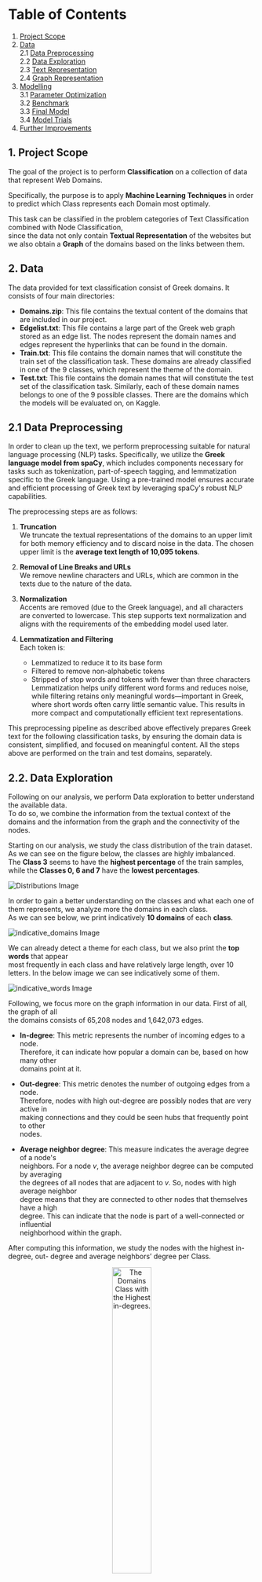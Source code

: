 # Table of Contents

1. [Project Scope](#1-project-scope)  
2. [Data](#2-data)  
   2.1 [Data Preprocessing](#21-data-preprocessing)  
   2.2 [Data Exploration](#22-data-exploration)  
   2.3 [Text Representation](#23-text-representation)  
   2.4 [Graph Representation](#24-graph-representation)  
3. [Modelling](#3-modelling)  
   3.1 [Parameter Optimization](#31-parameter-optimization)  
   3.2 [Benchmark](#32-benchmark)  
   3.3 [Final Model](#33-final-model)  
   3.4 [Model Trials](#34-model-trials)  
4. [Further Improvements](#4-further-improvements)




## 1. Project Scope 
The goal of the project is to perform **Classification** on a collection of data that represent Web Domains.  


Specifically, the purpose is to apply **Machine Learning Techniques** in order to predict which Class represents each Domain most optimaly.  


This task can be classified in the problem categories of Text Classification combined with Node Classification,  
since the data not only contain **Textual Representation** of the websites but we also obtain a **Graph** of the domains based on the links between them.  


## 2. Data 
  The data provided for text classification consist of Greek domains. It consists of four main 
directories: 
- **Domains.zip**: This file contains the textual content of the domains that are included 
in our project.  
- **Edgelist.txt**: This file contains a large part of the Greek web graph stored as an edge
list. The nodes represent the domain names and edges represent the hyperlinks that 
can be found in the domain. 
- **Train.txt**: This file contains the domain names that will constitute the train set of the 
classification task. These domains are already classified in one of the 9 classes, which 
represent the theme of the domain.  
- **Test.txt**: This file contains the domain names that will constitute the test set of the 
classification task. Similarly, each of these domain names belongs to one of the 9 
possible classes. There are the domains which the models will be evaluated on, on 
Kaggle. 


## 2.1 Data Preprocessing

  In order to clean up the text, we perform preprocessing suitable for natural language processing (NLP) tasks. Specifically, we utilize the **Greek language model from spaCy**, which includes components necessary for tasks such as tokenization, part-of-speech tagging, and lemmatization specific to the Greek language. Using a pre-trained model ensures accurate and efficient processing of Greek text by leveraging spaCy's robust NLP capabilities.

The preprocessing steps are as follows:

1. **Truncation**  
   We truncate the textual representations of the domains to an upper limit for both memory efficiency and to discard noise in the data. The chosen upper limit is the **average text length of 10,095 tokens**.

2. **Removal of Line Breaks and URLs**  
   We remove newline characters and URLs, which are common in the texts due to the nature of the data.

3. **Normalization**  
   Accents are removed (due to the Greek language), and all characters are converted to lowercase. This step supports text normalization and aligns with the requirements of the embedding model used later.

4. **Lemmatization and Filtering**  
   Each token is:
   - Lemmatized to reduce it to its base form
   - Filtered to remove non-alphabetic tokens
   - Stripped of stop words and tokens with fewer than three characters
    Lemmatization helps unify different word forms and reduces noise, while filtering retains only meaningful words—important in Greek, where short words often carry  little semantic value. This results in more compact and computationally efficient text representations.

This preprocessing pipeline as described above effectively prepares Greek text for the 
following classification tasks, by ensuring the domain data is consistent, simplified, and 
focused on meaningful content. 
All the steps above are performed on the train and test domains, separately.  

## 2.2. Data Exploration

Following on our analysis, we perform Data exploration to better understand the available data.  
To do so, we combine the information from the textual context of the domains and the  information from the graph and the connectivity of the nodes.  


Starting on our analysis, we study the class distribution of the train dataset.  As we can see on the figure below, the classes are highly imbalanced.  
The **Class 3** seems to have the **highest percentage** of the train samples, while the **Classes 0, 6 and 7** have the **lowest percentages**.

![Distributions Image](images/class_dist.png)

In order to gain a better understanding on the classes and what each one of them represents, we analyze more the domains in each class.  
As we can see below, we print indicatively **10 domains** of each **class**.

![indicative_domains Image](images/indicative_domains.png)

We can already detect a theme for each class, but we also print the **top words** that appear  
most frequently in each class and have relatively large length, over 10 letters. 
In the below image we can see indicatively some of them.

![indicative_words Image](images/indicative_words.png)

Following, we focus more on the graph information in our data. First of all, the graph of all  
the domains consists of 65,208 nodes and 1,642,073 edges.

- **In-degree**: This metric represents the number of incoming edges to a node.  
  Therefore, it can indicate how popular a domain can be, based on how many other  
  domains point at it.

- **Out-degree**: This metric denotes the number of outgoing edges from a node.  
  Therefore, nodes with high out-degree are possibly nodes that are very active in  
  making connections and they could be seen hubs that frequently point to other  
  nodes.

- **Average neighbor degree**: This measure indicates the average degree of a node's  
  neighbors. For a node *v*, the average neighbor degree can be computed by averaging  
  the degrees of all nodes that are adjacent to *v*. So, nodes with high average neighbor  
  degree means that they are connected to other nodes that themselves have a high  
  degree. This can indicate that the node is part of a well-connected or influential  
  neighborhood within the graph.

After computing this information, we study the nodes with the highest in-degree, out-
degree and average neighbors’ degree per Class.



<p align="center">
  <img src="images/in-degrees.png" width="40%" alt="The Domains Class with the Highest in-degrees.">
</p>

<p align="center">
  <img src="images/out-degrees.png" width="40%" alt="The Domains Class with the Highest out-degrees.">
</p>

<p align="center">
  <img src="images/avg-degrees.png" width="40%" alt="The Domains Class with the Highest out-degrees.">
</p>


As we can see from the above, and especially from in-degrees and out-degrees results, there
seem to be a clear theme for each Class. If we combine all of the above insights we can
conclude the following:

Image Classes Description.


Next in our analysis, we study the communities that are formed on the train domains in each of the 9
Classes. To do so we utilize the Louvain method, which can provide valuable insights into the
structural organization and cohesiveness of the nodes within each class and we calculate the number
of communities per Class.

Image 7 : Number of Communities in the train domains, per Class

The number of communities detected in each class indicates how the nodes within each
class are grouped based on their connections. In our data, the numbers range from 7 to 11

communities per class, however there is no huge difference between the classes. Some
remarks on that:

- **Classes with Higher Number of Communities (10-11):** 
    Classes 0, 1, 2, 5, and 8 have
    more communities than the rest. This might suggests that these classes have a more
    complex structure with multiple distinct subgroups. These classes may have more
    diverse or varied content, leading to the formation of more subgroups within the
    network, which could represent different themes, or areas of interest.
- **Classes with Fewer Communities (7-9)** : Classes 3, 4, 6, and 7 have fewer
    communities. This indicates a more cohesive structure with fewer groups. These
    classes might have more homogenous content or stronger interconnections among
    the nodes, resulting in fewer, more significant clusters.

Finally, before we continue with the rest components of the model development, we print some
informative statistics on the train and test dataset, but also per each of the Classes.

Image 8 : Statistics on the textual representation of the domains

The vocabulary size is quite large, reflecting a rich and diverse set of words used across the
textual content of the domains. However, there are 30,428 out-of-vocabulary (OOV) words
in the test set, which is significant. This could imply that there are many words in the test set
that the model has not seen during training, potentially affecting the model's ability later on
to accurately interpret test data.

Generally, the average lengths of the texts per class seem similar. However, Class 3 has the
highest average document length (3, 813 tokens), indicating that documents in this class tend
to be longer and possibly more detailed. As a reminder, this Class seems to contain domains
from the “News” domain, so this can explain this fact.

## 2.3. Text Representation

After the data preprocessing & exploration, we continue with creating a valid representation
of the text data, in order to use them in the classification models. There are various choices
on this area (e.g., tf-idf representation, embeddings using pretrained Greek model from fast-
text), but the most helpful representation was achieved by utilizing pre – trained models
based on BERT and extracting the embeddings of the words in our text.

As we know, BERT provides embeddings with contextual information, allowing them to
capture the meaning of words based on their surrounding context, which often leads to
more accurate representations for downstream tasks. Furthermore, due to the limited
availability of high-quality models for Greek text, using BERT embeddings becomes crucial as
it outperforms other models (e.g. fast-text that was also used, did not result in good
performance).

Specifically, since the textual representation of the domains is in the Greek language, we
used a Sentence Transformer based on the Greek media Bert model^1. This model was
trained on a custom dataset containing triplets from the combined Greek “internet”, “social-
media” and “press” domains. The dataset was created by sampling triplets of sentences
from the same domain, where the first two sentences are more similar than the third one.
Training objective was to maximize the similarity between the first two sentences and
minimize the similarity between the first and the third sentence.

By utilizing this pre-trained model, each sentence is mapped to a 768 - dimensional dense
vector space, which will be used as input to our classification models later.

It should be noted, that besides this transformer, we tested another Bert based model,
which is also trained in Greek texts^2. Specifically, we obtained the embeddings of the tokens
of each sentence and produced the sentence embedding by averaging the tokens’
embeddings. However, by comparing the performance of these embeddings with the
embeddings produced from the Sentence Tokenizer on our baseline model (Simple Logistic
Regression model, described below), we concluded that the Sentence Tokenizer embeddings
produce more accurate representations. This discrepancy between those two might be due
to the way these models were trained or the data that were used, since the Sentence
Tokenizer mentions that it was trained on social media data and press domains, which might
be more similar to our data.

Therefore, to conclude each sentence/record is of shape (768,) and therefore our initial
training set consists of 1,812 sentences of size 768.

## 2.4 Graph Representation
Up to here, we have managed to represent the textual information of the domains; however
we also need to capture information from the graph, in order to make the classification
more accurate.

Specifically, we capture the connectivity of the nodes – domains in the graph based on the
following methodology:
- Firstly, we generate **random walks** (20 random walks with max depth of 40 nodes)
for nodes in the graph. Each walk starts from a domain node and randomly traverses
neighboring domains, capturing local domain relationships.
- Then, we represent each random walk sequence as a “text” document, where nodes
visited in the random walk correspond to “words” in the text. We utilize and train
Word2Vec model to learn embeddings for each node based on these sequences,
capturing the structural information of the graph and contextual relationships
between domains. This **Word2Vec** model is a skip-gram model which basically learns
to predict the neighboring domains given a domain, and we use a window size of 10,
meaning the model considers 10 neighboring domains on each side of the domain
during training.

Therefore, from the procedure above, each domain node in the graph will be represented by
a dense vector of size **(128,)** which is our chosen embedding size in the **Word2Vec** model,
capturing the structural information and relationships with other domains in the graph.
In addition to using random walks for generating node embeddings, we also incorporate
structural features for each domain node
Specifically, we utilize the **in-degree**, **out-degree**, and **average neighbor degree**. These
features are also explained in the Data Exploration analysis, however in general they provide
information about the connectivity of nodes, as the in-degree represents the node
popularity within the network, the out-degree represents the node's activity and finally the
average neighbor degree provides insights into the connectivity of a node's neighbors,
helping to understand the local network density around the node.
We also extracted an additional feature **(1,)** by converting the graph to an undirected graph
and partitioning the nodes into communities based on their connectivity patterns using the
Louvain algorithm.
Combining these four features with the learned **embeddings** from **Word2Vec (deep walks)**,
we get node representations of size **(132,)**, which will later be used in the modeling process.


## 3. Modelling
In this section, we describe the developed final model and some trial models that achieved a
satisfactory score. We aimed to leverage both textual information and graph structural
features in order to achieve high classification accuracy. To achieve this, we developed the
following model architecture that effectively integrates both the text and the graph data,
enabling comprehensive analysis and capturing the interplay between textual content and
network structure for improved performance.

## 3.1. Parameter Optimization
In order to find the optimal hyper – parameters that could be used in the models developed
and mentioned below, we opted to perform tuning using the Optuna framework3. Optuna is
an open-source optimization library, which searches the optimal solution by trial and error in
the search space that is defined by us (by defining the lower value, the upper value and the
step size (wherever needed) of each hyper-parameter), and it automatically prunes
unpromising trials for faster results.
Specifically, it leverages a history of past trials to inform subsequent hyperparameter
selections. By analyzing this historical data, it identifies promising regions of the
hyperparameter space to explore further. This iterative refinement is driven by a Bayesian
optimization algorithm, which enables efficient and effective hyperparameter optimization.
For this project, we defined a maximum of 50 trials for the hyperparameter optimization
process.


## 3.2. Benchmark
In order to obtain a benchmark model and initially check the performance of our chosen
features in the text classification process, we train and evaluate a simple Logistic Regression
model.
On our first trial, we utilized as input to the model only the text embeddings and the results
can be seen below. As expected, the performance is not optimal as it achieves an accuracy
of 58% and a macro f1-score of 59%.

IMAGE BENCHMARK

We should also note that we examined the Logistic Regression performance using SVD on
the text representations, to reduce the dimensionality of the text features before feeding them 
into the logistic regression classifier and reduce any possible noise that is present in
our data. The number of features we tested varied from 100-200, which they explained over
95% of the variance. However, the performance was not improved, so the SVD was not
further used.

## 3.3 Final model
In this section, we present the architecture of our modeling approach, which produced the
model with the best performance.
Specifically, this architecture sequentially utilizes three different models. The output of each
model serves as the input to the subsequent model, with additional features incorporated at
each stage. A high – level representation can be seen below:

image final model


### Model 1: MLP using text embeddings
Starting the modeling process, we decide to train a MLP model that takes as input features
the text embeddings produced using the Sentence Tokenizer, of size (768,). We firstly split
the data into 90% train and 10% validation sets, in order to evaluate the generalization
power of each model. Then, we define the search space to be used in the Optuna
framework, where we define the max trials as 50:

IMAGE MLP PARAMETERS

For the training process, we also utilize Early Stopping in order to avoid the overfitting of the
model, using as patience 5 epochs and then we train the model for 100 epochs. The model
with the best hyper-parameters is the following, which achieves a train loss of 0.8964 and a
validation loss of 1.0685:

IMAGE


From the above plots we can see that after around 20 epochs, the training and validation
loss curves start to converge, indicating that the model is stabilizing. However, the training
loss continues to decrease, while the validation loss shows a slight increase towards the end,
indicating potential overfitting. Besides the Early Stopping mechanism we used, which
worked and stopped the training at around 40 epochs, we could utilize Regularization
methods or increase the dropout rate.

Using the validation dataset, we evaluate the trained MLP model, which leads to the
following results. As we can see, this model already outperforms the Logistic Regression
used as baseline, which was expected.

IMAGE CONF MATRIX

### Model 2: MLP using the output of Model 1 combined with  representations
After training the best-performing MLP on the first step, we obtain the probability
distribution it produces for each input, which has a size of (9,) corresponding to our 9
classes. This probability distribution reflects the confidence of this model in assigning each
input to the classes. In order to further enhance our model's performance, we introduce the
additional -based features.
Specifically, we create the  representation as described in the respective section
above. This representation consists of feature vectors of size 128, derived from Word2Vec
application on random walks, along with the three-node metrics: in-degree, out-degree, and
average neighbors' degree and the (1,) vector that indicates the partition. These combined
vectors, totaling a size of 132 (128 + 3+1), capture the structural properties and connectivity
information of the nodes within the .
This combined input for the second MLP, is thus formed by concatenating the probability
distribution from Model 1 with the  representation vectors. The purpose of using the
probability distribution from Model 1 as an input to Model 2 is twofold. Firstly, it enables
Model 2 to build upon the initial classification, leveraging the probabilistic information that
reflects the initial model's confidence in class assignments. Secondly, by integrating this
probabilistic data with -based features, Model 2 can refine its understanding of the
input data, potentially capturing more complex relationships and dependencies that the
initial model might have missed.
Following, using the approach described earlier, we scale the input vectors since the
features are on a different scale, where the probabilities range from 0 to 1 and the 
representation features are much larger numbers. We tried both no scaled and scaled input
data, and we saw that scaling helped in the convergence of algorithms and resulted in better
results (val loss and accuracy).
Again, as of Model 1, we define the same search space for the Optuna framework to utilize
and find the best hyper – parameters, by performing 50 trials at maximum and we utilize
Early Stopping. The model with the best hyper-parameters is the following, which achieves a
train loss of 0.2842 and a validation loss 0f 0.7445:
IMAGES


We could mention that:
- We also developed and tested one MLP model (instead of 2) that integrates text
embeddings and -based features. Specifically, we truncated the text
embeddings to a 100-dimensional space and combined them with 132 -based
features, creating a comprehensive feature set to capture both textual and
structural information. We ultimately decided to abandon this model, which
combined truncated 100-dimensional text embeddings with 132 -based
features, as its performance on the submission test was slightly lower compared to
the alternative model.
IMAGE
- Furthermore, we tested a Logistic Regression model using same features set. The
model's performance improved significantly with these enhanced features
compared to the benchmark Logistic Regression and achieves accuracy of 68%;
however it remains worse than the MLP model 2.
IMAGE

### Model 3: GCN using the output of Model 2 combined with graph representations
As a final model, we decided to use a Graph Convolutional Neural Network (GCN) model,
which is suitable for data similar to those used in this project, since they are a class of neural
networks specifically designed to work with graph-structured data.
More analytically, GCNs is a powerful technique for extracting and summarizing node
information within a graph structure. It is derived from the convolution operation used in
Convolutional Neural Networks (CNNs), which are commonly applied to image data.
In GCNs we create features for each node, and we store them in a feature matrix for
efficiency purposes. Like almost every Graph Deep Learning Architecture, the GCN also
has two key processes: Message passing and Update. In GCNs, the message passing, and
aggregation step involves aggregating features from neighboring nodes and the node itself
(a weighted sum of the feature vectors of the neighbors). 
To ensure appropriate scaling, we use a normalized adjacency matrix. The update rule combines the aggregated features with
a learnable weight matrix and applies a non-linearity function.

The combination of these steps in multiple layers allows GCNs to effectively capture the
structural information of the graph and learn meaningful node embeddings.


More specifically, regarding the input features, we should note that since the entire graph is
used as data, features should be created for all nodes. Therefore, for the nodes where we
have data available, we utilize the probability vector of size (9,) which is produced from the
Model 2 and the 128-dimensional vectors produced from the random walks using
Word2Vec (as explained in the respective section). For the nodes where we do not have
data, we generate 9 random values between 0 and 1, and also use the 128-dimensional
vectors the random walks using the Word2Vec model. The use of those embeddings which
contain Topological Context is a better alternative to the creation of random features. With
our approach, the model has information even before the beginning of its training.
The architecture of the GCN consists of two GCN layers followed by a fully connected layer.
In the forward pass, the input features propagate through the first GCN layer, followed by a
ReLU activation function and dropout for regularization. Then the output passes through the
second GCN layer with similar activation and dropout. Finally, the output is fed into a linear
layer to produce class scores, which are then passed through a log-softmax function to
obtain output probabilities over classes. We train the model for 150 epochs. The hyper-
parameters used to train the model are the following:

image

The results can be seen below. The model achieves a train loss of 0.7550 and a validation
loss of 0.9162. From the plot of train and validation loss, we can see that the issue of
overfitting seems to be resolved or at least is less present.

image

Using the validation dataset, we evaluate the model produced, which leads to the following
results. As we can see, this model achieves accuracy at 71% and a f1-score of 68%.

image

We should notice that even though the accuracy is slightly less than the previous MLP
model, the overfitting issue seems to be better in this model.
By utilizing the probability distributions produced from this model for the unknown test
set, we achieve a Private loss of 0.9196 and a Public loss of 0.8620 on the Kaggle
submission.


## 3.4 Model Trials

### • Modeling Trials:
- We initially tested models using different feature sets independently:
  - MLP model using the text embeddings alone.
  - MLP model using graph-based features alone, both with and without Louvain community labels.

### • Combined Feature Models:
- We experimented with combining text embeddings and graph-based features:
  - MLP model using the full text embeddings (768,) combined with graph-based features.
  - MLP model using the truncated text embeddings (100,) combined with graph-based features.

### • Feature Scaling:
- For every feature set combination, we evaluated the model performance both with and without feature scaling to assess its impact on results.

Best Model Identification based on the final leaderboard results
After the private results were revealed on Kaggle post-competition, we observed that our
best model achieved a score of 0.8735. However, this model was not selected for evaluation
because its public score on a sample of the test set (0.9881) was lower than our best
submission's public score (0.8929).
The best predictions were the output of the second MLP model, using the described
approach, combining the predicted probabilities with the graph-based features of size (141,)
# 4. Further Improvements
For further improvements, several strategies could be explored to address observed
limitations and enhance model performance.
➢ Firstly, given the indications of overfitting observed in our models, implementing
regularization techniques such as batch normalization layers in the MLP
architectures could help mitigate this issue.
➢ Additionally, to address discrepancies between validation and test losses,
techniques such as cross-validation could be employed for fine-tuning, providing a
more robust assessment of model performance across different data splits.
➢ Moreover, to handle the imbalanced dataset, approaches like data augmentation or
random sampling could be employed to ensure better representation of minority
classes.
➢ Exploring advanced feature engineering methods such as topic modeling to extract
topic distributions from texts, instead of relying solely on text model’s predicted
probability distributions, could enhance the model's ability to capture nuanced
information.
➢ Lastly, for improving graph-related features, incorporating additional measures such
as PageRank or other centrality metrics could provide richer representations of node
importance and connectivity within the graph structure.

